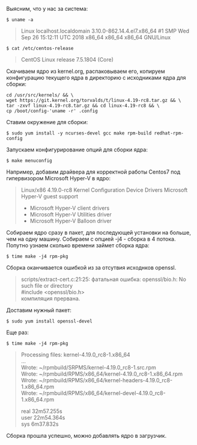 Выясним, что у нас за система:
```console
$ uname -a
```
>Linux localhost.localdomain 3.10.0-862.14.4.el7.x86_64 #1 SMP Wed Sep 26 15:12:11 UTC 2018 x86_64 x86_64 x86_64 GNU/Linux

```console
$ cat /etc/centos-release
```

>CentOS Linux release 7.5.1804 (Core)

Скачиваем ядро из kernel.org, распаковываем его, копируем конфигурацию текущего ядра в директорию с исходниками ядра для сборки:

```console
cd /usr/src/kernels/ && \
wget https://git.kernel.org/torvalds/t/linux-4.19-rc8.tar.gz && \
tar -zxvf linux-4.19-rc8.tar.gz && cd linux-4.19-rc8 && \
cp /boot/config-'uname -r' .config
```

Ставим окружение для сборки:

```console
$ sudo yum install -y ncurses-devel gcc make rpm-build redhat-rpm-config
```

Запускаем конфигурирование опций для сборки ядра:

```console
$ make menuconfig
```
Например, добавим драйвера для корректной работы Centos7 под гипервизором Microsoft Hyper-V в ядро:

> Linux/x86 4.19.0-rc8 Kernel Configuration 
> Device Drivers 
> Microsoft Hyper-V guest support 
> + Microsoft Hyper-V client drivers 
> + Microsoft Hyper-V Utilities driver 
> + Microsoft Hyper-V Balloon driver

Собираем ядро сразу в пакет, для последующей установки на больше, чем на одну машину. Собираем с опцией -j4 - сборка в 4 потока. Попутно узнаем сколько времени займет сборка ядра:

```console
$ time make -j4 rpm-pkg
```

Сборка оканчивается ошибкой из за отсутвия исходнков openssl.

>scripts/extract-cert.c:21:25: фатальная ошибка: openssl/bio.h: No such file or directory \
>#include <openssl/bio.h> \
>компиляция прервана.

Доставим нужный пакет:

```console
$ sudo yum install openssl-devel
```

Еще раз:

```console
$ time make -j4 rpm-pkg
```

>Processing files: kernel-4.19.0_rc8-1.x86_64 \
>... \
>Wrote: ~/rpmbuild/SRPMS/kernel-4.19.0_rc8-1.src.rpm \
>Wrote: ~/rpmbuild/RPMS/x86_64/kernel-4.19.0_rc8-1.x86_64.rpm \
>Wrote: ~/rpmbuild/RPMS/x86_64/kernel-headers-4.19.0_rc8-1.x86_64.rpm \
>Wrote: ~/rpmbuild/RPMS/x86_64/kernel-devel-4.19.0_rc8-1.x86_64.rpm 
>
>real    32m57.255s \
>user    22m54.364s \
>sys     6m37.832s 

Сборка прошла успешно, можно добавлять ядро в загрузчик.

